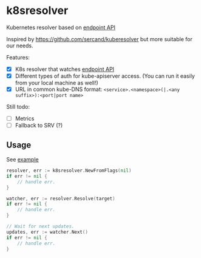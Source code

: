 # k8sresolver

Kubernetes resolver based on [endpoint API](https://kubernetes.io/docs/api-reference/v1.7/#endpoints-v1-core)

Inspired by https://github.com/sercand/kuberesolver but more suitable for our needs.

Features:
* [x] K8s resolver that watches [endpoint API](https://kubernetes.io/docs/api-reference/v1.7/#endpoints-v1-core)
* [x] Different types of auth for kube-apiserver access. (You can run it easily from your local machine as well!)
* [x] URL in common kube-DNS format: `<service>.<namespace>(|.<any suffix>):<port|port name>`
 
Still todo:
* [ ] Metrics
* [ ] Fallback to SRV (?)
 
## Usage 

See [example](example/main.go) 

```go
resolver, err := k8sresolver.NewFromFlags(nil)
if err != nil {
    // handle err.
}

watcher, err := resolver.Resolve(target)
if err != nil {
    // handle err.
}

// Wait for next updates.
updates, err := watcher.Next()
if err != nil {
    // handle err.
}
```

